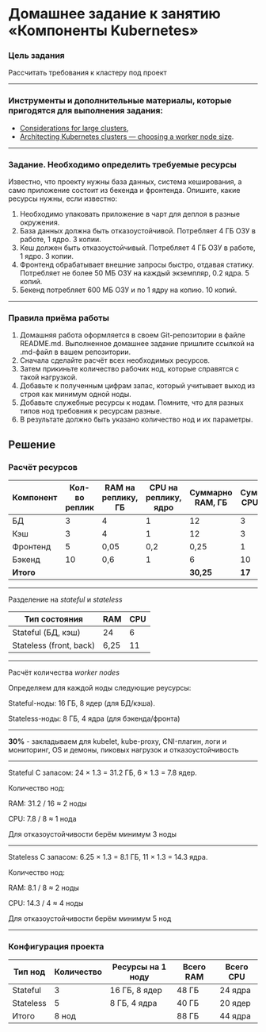 # Домашнее задание к занятию «Компоненты Kubernetes»

### Цель задания

Рассчитать требования к кластеру под проект

------

### Инструменты и дополнительные материалы, которые пригодятся для выполнения задания:

- [Considerations for large clusters](https://kubernetes.io/docs/setup/best-practices/cluster-large/),
- [Architecting Kubernetes clusters — choosing a worker node size](https://learnk8s.io/kubernetes-node-size).

------

### Задание. Необходимо определить требуемые ресурсы
Известно, что проекту нужны база данных, система кеширования, а само приложение состоит из бекенда и фронтенда. Опишите, какие ресурсы нужны, если известно:

1. Необходимо упаковать приложение в чарт для деплоя в разные окружения. 
2. База данных должна быть отказоустойчивой. Потребляет 4 ГБ ОЗУ в работе, 1 ядро. 3 копии. 
3. Кеш должен быть отказоустойчивый. Потребляет 4 ГБ ОЗУ в работе, 1 ядро. 3 копии. 
4. Фронтенд обрабатывает внешние запросы быстро, отдавая статику. Потребляет не более 50 МБ ОЗУ на каждый экземпляр, 0.2 ядра. 5 копий. 
5. Бекенд потребляет 600 МБ ОЗУ и по 1 ядру на копию. 10 копий.

----

### Правила приёма работы

1. Домашняя работа оформляется в своем Git-репозитории в файле README.md. Выполненное домашнее задание пришлите ссылкой на .md-файл в вашем репозитории.
2. Сначала сделайте расчёт всех необходимых ресурсов.
3. Затем прикиньте количество рабочих нод, которые справятся с такой нагрузкой.
4. Добавьте к полученным цифрам запас, который учитывает выход из строя как минимум одной ноды. 
5. Добавьте служебные ресурсы к нодам. Помните, что для разных типов нод требовния к ресурсам разные. 
6. В результате должно быть указано количество нод и их параметры.

## Решение

### Расчёт ресурсов

|Компонент|Кол-во реплик|RAM на реплику, ГБ|CPU на реплику, ядро|Суммарно RAM, ГБ|Суммарно CPU, ядро|
|---------|---------|---------|---------|---------|---------|
|БД|3|4|1|12|3|
|Кэш|3|4|1|12|3|
|Фронтенд|5|0,05|0,2|0,25|1|
|Бэкенд|10|0,6|1|6|10|
|**Итого**||||**30,25**|**17**|     


----------------------------------------------------------

Разделение на *stateful* и *stateless*

|Тип состояния|RAM|CPU|
|------|-------|------|
|Stateful (БД, кэш)|24|6|
|Stateless (front, back)|6,25|11|     


----------------------------------------------------------

Расчёт количества *worker nodes*

Определяем для каждой ноды следующие реусурсы:

Stateful-ноды: 16 ГБ, 8 ядер (для БД/кэша).

Stateless-ноды: 8 ГБ, 4 ядра (для бэкенда/фронта)     

----------------------------------------------------------

**30%** - закладываем для kubelet, kube-proxy, CNI-плагин, логи и мониторинг, OS и демоны, пиковых нагрузок и отказоустойчивость     

----------------------------------------------------------

Stateful
С запасом: 24 × 1.3 = 31.2 ГБ, 6 × 1.3 = 7.8 ядер.

Количество нод:

RAM: 31.2 / 16 ≈ 2 ноды 

CPU: 7.8 / 8 ≈ 1 нода

Для отказоустойчивости берём минимум 3 ноды     


----------------------------------------------------------


Stateless
С запасом: 6.25 × 1.3 = 8.1 ГБ, 11 × 1.3 = 14.3 ядра.

Количество нод:

RAM: 8.1 / 8 ≈ 2 ноды

CPU: 14.3 / 4 ≈ 4 ноды

Для отказоустойчивости берём минимум 5 нод       


----------------------------------------------------------


### Конфигурация проекта

|Тип нод|Количество|Ресурсы на 1 ноду|Всего RAM|Всего CPU|
|----------|-----------|-----------|----------|----------|
|Stateful|3|16 ГБ, 8 ядер|48 ГБ|24 ядра|
|Stateless|5|8 ГБ, 4 ядра|40 ГБ|20 ядер|
|Итого|8 нод||88 ГБ|44 ядра|
